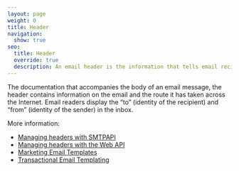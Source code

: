 ```yaml
---
layout: page
weight: 0
title: Header
navigation:
  show: true
seo:
  title: Header
  override: true
  description: An email header is the information that tells email recipients and servers where the email has come from and where it should go.
---
```


The documentation that accompanies the body of an email message, the header contains information on the email and the route it has taken across the Internet. Email readers display the “to” (identity of the recipient) and “from” (identity of the sender) in the inbox.

More information:

* [Managing headers with SMTPAPI]({{root_url}}/API_Reference/SMTP_API/index.html)
* [Managing headers with the Web API]({{root_url}}/API_Reference/Web_API/mail.html#-send)
* [Marketing Email Templates]({{root_url}}/Marketing_Emails/create_manage.html)
* [Transactional Email Templating]({{root_url}}/Transactional_Emails/Template_Engine/index.html)